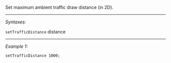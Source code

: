 Set maximum ambient traffic draw distance (in 2D).


---
*Syntaxes:*

`setTrafficDistance` distance

---
*Example 1:*

```sqf
setTrafficDistance 1000;
```